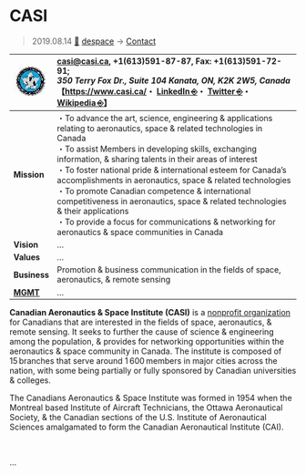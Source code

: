 # CASI
> 2019.08.14 [🚀](../../../index/index.md) [despace](../index.md) → [Contact](../contact.md)

|[![](../f/contact/c/casi_logo1_thumb.webp)](../f/contact/c/casi_logo1.webp)|<casi@casi.ca>, +1(613)591-87-87, Fax: +1(613)591-72-91;<br> *350 Terry Fox Dr., Suite 104 Kanata, ON, K2K 2W5, Canada*<br> 【<https://www.casi.ca/>・ [LinkedIn ⎆](https://www.linkedin.com/company/canadian-aeronautics-and-space-institute/)・ [Twitter ⎆](https://twitter.com/CASInstitute)・ [Wikipedia ⎆](https://en.wikipedia.org/wiki/Canadian_Aeronautics_and_Space_Institute)】|
|:-|:-|
|**Mission**|・To advance the art, science, engineering & applications relating to aeronautics, space & related technologies in Canada<br> ・To assist Members in developing skills, exchanging information, & sharing talents in their areas of interest<br> ・To foster national pride & international esteem for Canada’s accomplishments in aeronautics, space & related technologies<br> ・To promote Canadian competence & international competitiveness in aeronautics, space & related technologies & their applications<br> ・To provide a focus for communications & networking for aeronautics & space communities in Canada|
|**Vision**|…|
|**Values**|…|
|**Business**|Promotion & business communication in the fields of space, aeronautics, & remote sensing|
|**[MGMT](../mgmt.md)**|…|

**Canadian Aeronautics & Space Institute (CASI)** is a [nonprofit organization](../nonprof_org.md) for Canadians that are interested in the fields of space, aeronautics, & remote sensing. It seeks to further the cause of science & engineering among the population, & provides for networking opportunities within the aeronautics & space community in Canada. The institute is composed of 15 branches that serve around 1 600 members in major cities across the nation, with some being partially or fully sponsored by Canadian universities & colleges.

The Canadians Aeronautics & Space Institute was formed in 1954 when the Montreal based Institute of Aircraft Technicians, the Ottawa Aeronautical Society, & the Canadian sections of the U.S. Institute of Aeronautical Sciences amalgamated to form the Canadian Aeronautical Institute (CAI).

<p style="page-break-after:always"> </p>

…
